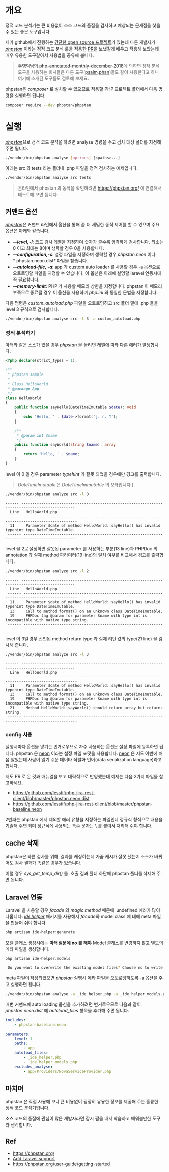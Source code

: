 
# 개요

정적 코드 분석기는 큰 비용없이 소스 코드의 품질을 검사하고 예상되는
문제점을 찾을 수 있는 좋은 도구입니다.

제가 github에서 진행하는 [간단한 open source 프로젝트](https://github.com/lesstif/php-jira-rest-client)가 있는데 다른 개발자가 *[phpstan](https://github.com/phpstan/phpstan)* 이라는
정적 코드 분석 룰을 적용한 [PR](https://github.com/lesstif/php-jira-rest-client/pull/321)을 보냈길래 배우고 적용해 보았는데 매우 유용한 도구같아서 사용법을 공유해 봅니다. 

> [주영익님의 php-annotated-monthly-december-2018](http://haah.kr/2018/12/15/php-annotated-monthly-december-2018-3rd/)에 의하면 정적 분석 도구을 사용하는 회사들은 다른
> 도구([psalm](https://github.com/vimeo/psalm),[phan](https://github.com/phan/phan))들도 같이 사용한다고 하니 여기에 소개된 도구들도 검토해 보세요. 


phpstan은 *composer* 로 설치할 수 있으므로 적용할 PHP 프로젝트 폴더에서 다음 명령을 실행하면 됩니다.

```bash
composer require --dev phpstan/phpstan
```

# 실행

[*phpstan*](https://phpstan.org/)으로 정적 코드 분석을 하려면 analyse 명령을 주고 검사 대상 폴더를 지정해 주면 됩니다.

```bash
./vendor/bin/phpstan analyse [options] [<paths>...]
```

아래는 src 와 tests 라는 폴더내 .php 파일을 정적 검사하는 예제입니다.

```bash
./vendor/bin/phpstan analyse src tests
```

> 온라인에서 phpstan 의 동작을 확인하려면 <https://phpstan.org/> 에 연결해서 테스트해 보면 됩니다.


## 커맨드 옵션

[*phpstan*](https://phpstan.org/)은 커맨드 라인에서 옵션을 통해 좀 더 세밀한 동작 제어를 할 수 있으며 주요 옵션은 아래와 같습니다.

- _**--level, -l**_: 코드 검사 레벨을 지정하며 숫자가 클수록
    엄격하게 검사합니다. 최소는 0 이고 최대는 8이며 생략할 경우 0을
    사용합니다.
- **_--configuration,-c_**: 설정 파일을 지정하며 생략할 경우 _phpstan.neon_ 이나* phpstan.neon.dist* 파일을 찾습니다.
- **_--autoload-file, -a_**: app 가 custom auto loader 를 사용할 경우 -a 옵션으로 오토로딩할 파일을 지정할 수 있습니다. 이 옵션은 아래에 설명할 laravel 연동시에 꼭 필요합니다.
- **_--memory-limit_**: PHP 가 사용할 메모리 상한을 지정합니다. phpstan 이 메모리 부족으로 종료될 경우 이 옵션을 사용하며 *php.ini*
    와 동일한 문법을 지정합니다.

다음 명령은 *custom\_autoload.php* 파일을 오토로딩하고 src 폴더 밑에 .php 들을 level 3 규칙으로 검사합니다.

```bash
./vendor/bin/phpstan analyse src -l 3 -a custom_autoload.php
```

### 정적 분석하기

아래와 같은 소스가 있을 경우 *phpstan* 을 돌리면 레벨에 따라 다른 에러가 발생합니다.

```php
<?php declare(strict_types = 1);

/**
 * phpstan sample
 *
 * Class HelloWorld
 * @package App
 */
class HelloWorld
{
    public function sayHello(DateTimeImutable $date): void
    {
        echo 'Hello, ' . $date->format('j. n. Y');
    }

    /**
     * @param int $name
     */
    public function sayWorld(string $name): array
    {
        return 'Hello, ' . $name;
    }
}
```

level 이 0 일 경우 parameter *typehint* 가 잘못 되었을 경우에만 경고를 출력합니다.
> *DateTimeImutable* 은 *DateTimeImmutable* 의 오타입니다.)

```bash
./vendor/bin/phpstan analyze src -l 0
```

```
------ ----------------------------------------------------------------------------------------------
  Line   HelloWorld.php
 ------ ----------------------------------------------------------------------------------------------
  11     Parameter $date of method HelloWorld::sayHello() has invalid typehint type DateTimeImutable.
 ------ ----------------------------------------------------------------------------------------------
```

level 을 2로 설정하면 잘못된 parameter 를 사용하는 부분(13 line)과 PHPDoc 의 annotation 과 실제 method 파라미터(19 line)의 일치 여부를 비교해서 경고를 출력합니다.

```bash
./vendor/bin/phpstan analyze src -l 2
```

```
------ ----------------------------------------------------------------------------------------------
  Line   HelloWorld.php
 ------ ----------------------------------------------------------------------------------------------
  11     Parameter $date of method HelloWorld::sayHello() has invalid typehint type DateTimeImutable.
  13     Call to method format() on an unknown class DateTimeImutable.
  19     PHPDoc tag @param for parameter $name with type int is incompatible with native type string.
 ------ ----------------------------------------------------------------------------------------------
```

level 이 3일 경우 선언된 method return type 과 실제 리턴 값의 type(21 line) 을 검사해 줍니다.

```bash
./vendor/bin/phpstan analyze src -l 3
```

```
------ ----------------------------------------------------------------------------------------------
  Line   HelloWorld.php
 ------ ----------------------------------------------------------------------------------------------
  11     Parameter $date of method HelloWorld::sayHello() has invalid typehint type DateTimeImutable.
  13     Call to method format() on an unknown class DateTimeImutable.
  19     PHPDoc tag @param for parameter $name with type int is incompatible with native type string.
  21     Method HelloWorld::sayWorld() should return array but returns string.
 ------ ----------------------------------------------------------------------------------------------
```

### config 사용

실행시마다 옵션을 넣기는 번거로우므로 자주 사용하는 옵션은 설정 파일에 등록하면 됩니다. phpstan 은 [neon](https://ne-on.org/) 이라는 설정 파일
포맷을 사용합니다. [neon](https://ne-on.org/) 은 저도 이번에 처음 알았는데 사람이 읽기 쉬운 데이타 직렬화 언어(data serialization language)라고 합니다.

저도 PR 로 온 것과 매뉴얼을 보고 대략적으로 반영했는데 예제는 다음 2가지
파일을 참고하세요.

-   <https://github.com/lesstif/php-jira-rest-client/blob/master/phpstan.neon.dist>
-   <https://github.com/lesstif/php-jira-rest-client/blob/master/phpstan-baseline.neon>

2번째는 phpstan 에서 제외할 에러 유형을 지정하는 파일인데 정규식
형식으로 내용을 기술해 주면 되며 정규식에 사용되는 특수 문자는 \\ 를
붙여서 처리해 줘야 합니다.

## cache 삭제

phpstan은 빠른 검사를 위해  결과를 캐싱하는데 가끔 캐시가 잘못 됐는지
소스가 바뀌어도 검사 결과가 똑같은 경우가 있습니다.

이럴 경우 *sys\_get\_temp\_dir()* 를  호출 결과 폴더 하단에 phpstan
폴더를 삭제해 주면 됩니다.

## Laravel 연동

Laravel 을 사용할 경우 *facade* 와 *magic method* 때문에  undefined 에러가 많이 나옵니다. [*ide helper*](https://www.lesstif.com/pages/viewpage.action?pageId=29590101)
패키지를 사용해서 *facade*와 model class 에 대해 meta 파일을 만들어 줘야 합니다.

```bash
php artisan ide-helper:generate
```

모델 클래스 생성시에는 **아래 질문에 no 를 해야** Model 클래스를 변경하지 않고 별도의 메타 파일을 생성합니다.

```bash
php artisan ide-helper:models

 Do you want to overwrite the existing model files? Choose no to write to _ide_helper_models.php instead (yes/no) [no]:
```

meta 파일이 작성되었으면 *phpstan* 실행시 메타 파일을 오토로딩하도록 -a 옵션을 주고 실행하면 됩니다.

```bash
./vendor/bin/phpstan analyse -a _ide_helper.php -a _ide_helper_models.php app
```

매번 커맨드에 auto loading 옵션을 추가하려면 번거로우므로 다음과 같이 *phpstan.neon.dist* 에 *autoload\_files* 항목을 추가해 주면 됩니다.

```yaml
includes:
    - phpstan-baseline.neon

parameters:
    level: 1
    paths:
        - app
    autoload_files:
        - _ide_helper.php
        - _ide_helper_models.php
    excludes_analyse:
        - app/Providers/NovaServiceProvider.php
```

## 마치며

phpstan 은 직접 사용해 보니 큰 비용없이 굉장히 유용한 정보를 제공해 주는 훌륭한 정적 코드 분석기입니다.

소스 코드의 품질에 관심이 많은 개발자라면 잠시 짬을 내서 학습하고 배워볼만한 도구라 생각합니다. 

## Ref
-   <https://phpstan.org/>
-   [Add Laravel support](https://github.com/phpstan/phpstan/issues/239)
-   <https://phpstan.org/user-guide/getting-started>